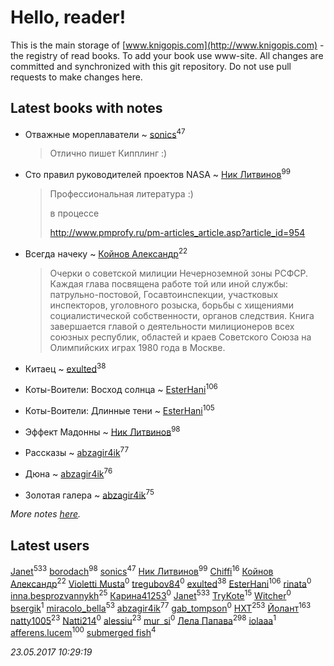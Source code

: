 # Hello, reader!
This is the main storage of [www.knigopis.com](http://www.knigopis.com) - the registry of read books.
To add your book use www-site. All changes are committed and synchronized with this git repository.
Do not use pull requests to make changes here.


## Latest books with notes
* Отважные мореплаватели ~ [sonics](users/588/5880221-vkontakte)<sup>47</sup>
    > Отлично пишет Кипплинг :)

* Сто правил руководителей проектов NASA ~ [Ник Литвинов](users/241/241974816-vkontakte)<sup>99</sup>
    > Профессиональная литература :)
    > 
    > в процессе
    > 
    > http://www.pmprofy.ru/pm-articles_article.asp?article_id=954

* Всегда начеку ~ [Койнов Александр](users/414/414040473-vkontakte)<sup>22</sup>
    > Очерки о советской милиции Нечерноземной зоны РСФСР. Каждая глава посвящена работе той или иной службы: патрульно-постовой, Госавтоинспекции, участковых инспекторов, уголовного розыска, борьбы с хищениями социалистической собственности, органов следствия. Книга завершается главой о деятельности милиционеров всех союзных республик, областей и краев Советского Союза на Олимпийских играх 1980 года в Москве.

* Китаец ~ [exulted](users/100/100599204551896265722-google)<sup>38</sup>

* Коты-Воители: Восход солнца ~ [EsterHani](users/305/30558181-vkontakte)<sup>106</sup>

* Коты-Воители: Длинные тени ~ [EsterHani](users/305/30558181-vkontakte)<sup>105</sup>

* Эффект Мадонны ~ [Ник Литвинов](users/241/241974816-vkontakte)<sup>98</sup>

* Рассказы ~ [abzagir4ik](users/362/3621623-vkontakte)<sup>77</sup>

* Дюна ~ [abzagir4ik](users/362/3621623-vkontakte)<sup>76</sup>

* Золотая галера ~ [abzagir4ik](users/362/3621623-vkontakte)<sup>75</sup>


_More notes [here](latest_books_with_notes.md)._


## Latest users
[Janet](users/205/20565064-vkontakte)<sup>533</sup> 
[borodach](users/157/15706320-vkontakte)<sup>98</sup> 
[sonics](users/588/5880221-vkontakte)<sup>47</sup> 
[Ник Литвинов](users/241/241974816-vkontakte)<sup>99</sup> 
[Chiffi](users/105/105831994080785626680-google)<sup>16</sup> 
[Койнов Александр](users/414/414040473-vkontakte)<sup>22</sup> 
[Violetti Musta](users/429/429430862-vkontakte)<sup>0</sup> 
[tregubov84](users/421/421477925-vkontakte)<sup>0</sup> 
[exulted](users/100/100599204551896265722-google)<sup>38</sup> 
[EsterHani](users/305/30558181-vkontakte)<sup>106</sup> 
[rinata](users/109/109765015536169874317-google)<sup>0</sup> 
[inna.besprozvannykh](users/733/73323849-yandex)<sup>25</sup> 
[Карина41253](users/134/134130628-vkontakte)<sup>0</sup> 
[Janet](users/108/108113656204404967440-google)<sup>533</sup> 
[TryKote](users/145/145737651-vkontakte)<sup>15</sup> 
[Witcher](users/187/187698988-vkontakte)<sup>0</sup> 
[bsergik](users/108/108664297870274640182-google)<sup>1</sup> 
[miracolo_bella](users/180/180139283-vkontakte)<sup>53</sup> 
[abzagir4ik](users/362/3621623-vkontakte)<sup>77</sup> 
[gab_tompson](users/542/5425873-vkontakte)<sup>0</sup> 
[HXT](users/100/100002563462782-facebook)<sup>253</sup> 
[Йолант](users/104/104690883692185089260-google)<sup>163</sup> 
[natty1005](users/145/145607502-vkontakte)<sup>23</sup> 
[Natti214](users/143/14306658-vkontakte)<sup>0</sup> 
[alessiu](users/327/32712003-vkontakte)<sup>23</sup> 
[mur_si](users/259/25968795-vkontakte)<sup>0</sup> 
[Лела Папава](users/761/76187635-vkontakte)<sup>298</sup> 
[iolaaa](users/155/15558176-vkontakte)<sup>1</sup> 
[afferens.lucem](users/196/196071655-vkontakte)<sup>100</sup> 
[submerged fish](users/471/471364154-yandex)<sup>4</sup> 


_23.05.2017 10:29:19_
